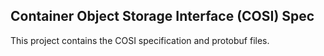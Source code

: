 Container Object Storage Interface (COSI) Spec 
-----------------------------------------------

This project contains the COSI specification and protobuf files.
